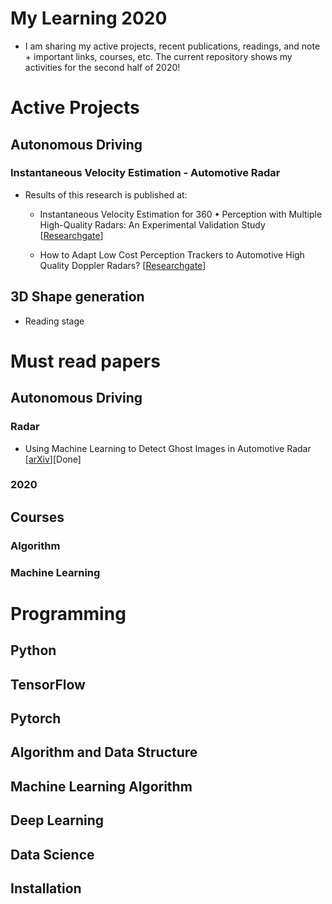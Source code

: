# My Learning 2020
  - I am sharing my active projects, recent publications, readings, and note + important links, courses, etc.  The current repository shows my activities for the second half of 2020!

# Active Projects
## Autonomous Driving
### Instantaneous Velocity Estimation - Automotive Radar
- Results of this research is published at:

  - Instantaneous Velocity Estimation for 360 • Perception with Multiple High-Quality Radars: An Experimental Validation Study [[Researchgate](https://www.researchgate.net/publication/342010637_Instantaneous_Velocity_Estimation_for_360_Perception_with_Multiple_High-Quality_Radars_An_Experimental_Validation_Study)]

  - How to Adapt Low Cost Perception Trackers to Automotive High Quality Doppler Radars?  [[Researchgate](https://www.researchgate.net/publication/342010810_How_to_Adapt_Low_Cost_Perception_Trackers_to_Automotive_High_Quality_Doppler_Radars)]
## 3D Shape generation
  - Reading stage 

# Must read papers
## Autonomous Driving
### Radar
- Using Machine Learning to Detect Ghost Images in Automotive Radar  [[arXiv](https://arxiv.org/pdf/2007.05280.pdf)][Done]

### 2020

## Courses

### Algorithm
### Machine Learning 

# Programming
## Python

## TensorFlow

## Pytorch


## Algorithm and Data Structure 

## Machine Learning Algorithm

## Deep Learning 

## Data Science 

## Installation






